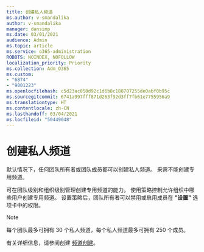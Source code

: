 ```yaml
---
title: 创建私人频道
ms.author: v-smandalika
author: v-smandalika
manager: dansimp
ms.date: 03/01/2021
audience: Admin
ms.topic: article
ms.service: o365-administration
ROBOTS: NOINDEX, NOFOLLOW
localization_priority: Priority
ms.collection: Adm_O365
ms.custom:
- "6874"
- "9001223"
ms.openlocfilehash: c5d23ac050d92c1d6b8c188707255de0abf0b95c
ms.sourcegitcommit: 6741a997fff871d263f92d3ff7fb61e7755956a9
ms.translationtype: HT
ms.contentlocale: zh-CN
ms.lasthandoff: 03/04/2021
ms.locfileid: "50449048"
---
```

# <a name="create-a-private-channel"></a>创建私人频道

默认情况下，任何团队所有者或团队成员都可以创建私人频道。 来宾不能创建专用频道。 

可在团队级别和组织级别管理创建专用频道的能力。 使用策略控制允许组织中哪些用户创建专用频道。 设置策略后，团队所有者可以禁用或启用成员在 **"设置"** 选项卡中的权限。

> [!NOTE]
> 每个团队最多可拥有 30 个私人频道，每个私人频道最多可拥有 250 个成员。

有关详细信息，请参阅创建 [频道创建](https://docs.microsoft.com/MicrosoftTeams/private-channels#private-channel-creation)。


